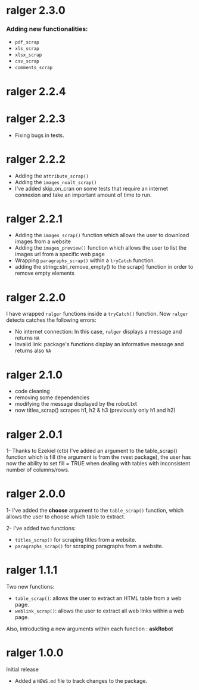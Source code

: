 # ralger 2.3.0
### Adding new functionalities: 
- `pdf_scrap`
- `xls_scrap`
- `xlsx_scrap`
- `csv_scrap`
- `comments_scrap`

# ralger 2.2.4

# ralger 2.2.3

+ Fixing bugs in tests.

# ralger 2.2.2

+ Adding the `attribute_scrap()` 
+ Adding the `images_noalt_scrap()`
+ I've added skip_on_cran on some tests that require an internet connexion and take an important amount of time to run. 


# ralger 2.2.1

+ Adding the `images_scrap()` function which allows the user to download images from a website
+ Adding the `images_preview()` function which allows the user to list the images url from a specific web page
+ Wrapping `paragraphs_scrap()` within a `tryCatch` function. 
+ adding the string::stri_remove_empty() to the scrap() function in order to remove empty elements


# ralger 2.2.0

I have wrapped `ralger` functions inside a `tryCatch()` function. Now `ralger` detects catches the following errors: 

+ No internet connection: In this case, `ralger` displays a message and returns `NA` 
+ Invalid link: package's functions display an informative message and returns also `NA`


# ralger 2.1.0

+ code cleaning 
+ removing some dependencies
+ modifying the message displayed by the robot.txt
+ now titles_scrap() scrapes h1, h2 & h3 (previously only h1 and h2)

# ralger 2.0.1

1- Thanks to Ezekiel (ctb) I've added an argument to the table_scrap() function which is fill (the argument is from the rvest package), the user has now the ability to set fill = TRUE when dealing with tables with inconsistent number of columns/rows. 


# ralger 2.0.0

1- I've added the __choose__ argument to the `table_scrap()` function, which allows the user to choose which table to extract.

2- I've added two  functions: 
+ `titles_scrap()` for scraping titles from a website. 
+ `paragraphs_scrap()` for scraping paragraphs from a website. 

# ralger 1.1.1

Two new functions: 
 - `table_scrap()`: allows the user to extract an HTML table from a web page.  
 - `weblink_scrap()`: allows the user to extract all web links within a web page. 
 
Also, introducting a new arguments within each function : __askRobot__





# ralger 1.0.0

Initial release

* Added a `NEWS.md` file to track changes to the package.
